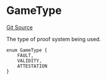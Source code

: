 # GameType
[Git Source](https://github.com/ethereum-optimism/optimism/blob/f7b73857601914eeea6fc4c1ba46ae99ca744d97/contracts/libraries/DisputeTypes.sol)

The type of proof system being used.


```solidity
enum GameType {
    FAULT,
    VALIDITY,
    ATTESTATION
}
```

